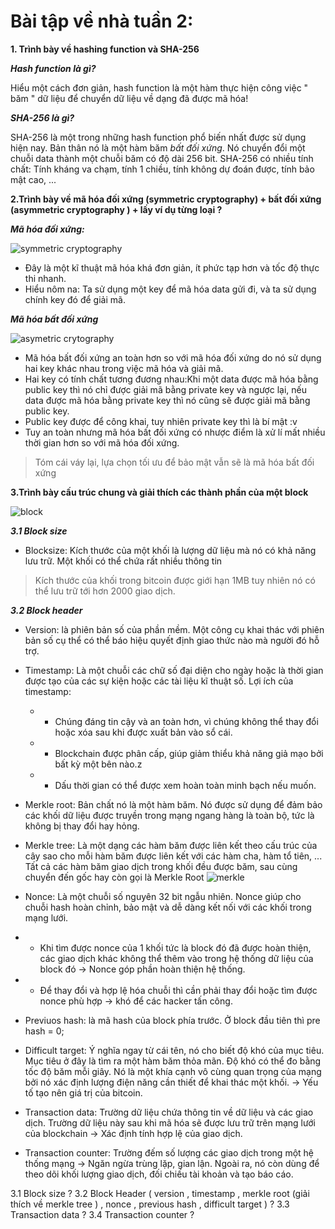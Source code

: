 # Bài tập về nhà tuần 2:

**1. Trình bày về hashing function và SHA-256**

***Hash function là gì?***
 
 Hiểu một cách đơn giản, hash function là một hàm thực hiện công việc " băm " dữ liệu để chuyển dữ liệu về dạng đã được mã hóa!

 ***SHA-256 là gì?***

 SHA-256 là một trong những hash function phổ biến nhất được sử dụng hiện nay. Bản thân nó là một hàm băm *bất đối xứng*. Nó chuyển đổi một chuỗi data thành một chuỗi băm có độ dài 256 bit. SHA-256 có nhiều tính chất: Tính kháng va chạm, tính 1 chiều, tính không dự đoán được, tính bảo mật cao, ...

 **2.Trình bày về mã hóa đối xứng (symmetric cryptography) + bất
đối xứng (asymmetric cryptography ) + lấy ví dụ từng loại ?**

***Mã hóa đối xứng:***

![symmetric cryptography](https://th.bing.com/th/id/R.8101c029a9135f183068162034e3a1d6?rik=63S6KBusTI0hPg&pid=ImgRaw&r=0)

- Đây là một kĩ thuật mã hóa khá đơn giản, ít phức tạp hơn và tốc độ thực thi nhanh.
- Hiểu nôm na: Ta sử dụng một key để mã hóa data gửi đi, và ta sử dụng chính key đó để giải mã.

***Mã hóa bất đối xứng***

![asymetric crytography](https://th.bing.com/th/id/R.7e84ee563c493c60282585f3ecf23197?rik=jb4Xm8CFE0VNBw&pid=ImgRaw&r=0)

- Mã hóa bất đối xứng an toàn hơn so với mã hóa đối xứng do nó sử dụng hai key khác nhau trong việc mã hóa và giải mã.
- Hai key có tính chất tương đương nhau:Khi một data được mã hóa bằng public key thì nó chỉ được giải mã bằng private key và ngược lại, nếu data được mã hóa bằng private key thì nó cũng sẽ được giải mã bằng public key.
- Public key được để công khai, tuy nhiên private key thì là bí mật :v
- Tuy an toàn nhưng mã hóa bất đối xứng có nhược điểm là xử lí mất nhiều thời gian hơn so với mã hóa đối xứng.

>Tóm cái váy lại, lựa chọn tối ưu để bảo mật vẫn sẽ là mã hóa bất đối xứng

**3.Trình bày cấu trúc chung và giải thích các thành phần của một block**

![block](https://th.bing.com/th/id/R.7f787432b545e624c470b7087d59a60c?rik=IlCPy1DRx5BZkw&pid=ImgRaw&r=0)

***3.1 Block size***

- Blocksize: Kích thước của một khối là lượng dữ liệu mà nó có khả năng lưu trữ. Một khối có thể chứa rất nhiều thông tin
>Kích thước của khối trong bitcoin được giới hạn 1MB tuy nhiên nó có thể lưu trữ tới hơn 2000 giao dịch.

***3.2 Block header***

* Version: là phiên bản số của phần mềm. Một công cụ khai thác với phiên bản số cụ thể có thể báo hiệu quyết định giao thức nào mà người đó hỗ trợ.

* Timestamp: Là một chuỗi các chữ số đại diện cho ngày hoặc là thời gian được tạo của các sự kiện hoặc các tài liệu kĩ thuật số. Lợi ích của timestamp: 
  * * Chúng đáng tin cậy và an toàn hơn, vì chúng không thể thay đổi hoặc xóa sau khi được xuất bản vào sổ cái.
  * * Blockchain được phân cấp, giúp giảm thiểu khả năng giả mạo bởi bất kỳ một bên nào.z
  * * Dấu thời gian có thể được xem hoàn toàn minh bạch nếu muốn.

* Merkle root: Bản chất nó là một hàm băm. Nó được sử dụng để đảm bảo các khối dữ liệu được truyền trong mạng ngang hàng là toàn bộ, tức là không bị thay đổi hay hỏng. 
* Merkle tree: Là một dạng các hàm băm được liên kết theo cấu trúc của cây sao cho mỗi hàm băm được liên kết với các hàm cha, hàm tổ tiên, ... Tất cả các hàm băm giao dịch trong khối đều được băm, sau cùng chuyển đến gốc hay còn gọi là Merkle Root
![merkle](https://3.bp.blogspot.com/-DZnmbCxwHSc/VuBk48kRGYI/AAAAAAAAAaY/VDlJs0BcOJQ/s1600/MerkleTree.jpg)

* Nonce: Là một chuỗi số nguyên 32 bit ngẫu nhiên. Nonce giúp cho chuỗi hash hoàn chỉnh, bảo mật và dễ dàng kết nối với các khối trong mạng lưới. 
* * Khi tìm được nonce của 1 khối tức là block đó đã được hoàn thiện, các giao dịch khác không thể thêm vào trong hệ thống dữ liệu của block đó -> Nonce góp phần hoàn thiện hệ thống.
* * Để thay đổi và hợp lệ hóa chuỗi thì cần phải thay đổi hoặc tìm được nonce phù hợp -> khó để các hacker tấn công.
* Previuos hash: là mã hash của block phía trước. Ở block đầu tiên thì pre hash = 0;
* Difficult target: Ý nghĩa ngay từ cái tên, nó cho biết độ khó của mục tiêu. Mục tiêu ở đây là tìm ra một hàm băm thỏa mãn. Độ khó có thể đo bằng tốc độ băm mỗi giây. Nó là một khía cạnh vô cùng quan trọng của mạng bởi nó xác định lượng điện năng cần thiết để khai thác một khối. -> Yếu tố tạo nên giá trị của bitcoin.
* Transaction data: Trường dữ liệu chứa thông tin về dữ liệu và các giao dịch. Trường dữ liệu này sau khi mã hóa sẽ được lưu trữ trên mạng lưới của blockchain -> Xác định tính hợp lệ của giao dịch.
* Transaction counter: Trường đếm số lượng các giao dịch trong một hệ thống mạng -> Ngăn ngừa trùng lặp, gian lận. Ngoài ra, nó còn dùng để theo dõi khối lượng giao dịch, đối chiếu tài khoản và tạo báo cáo.



















3.1 Block size ?
3.2 Block Header ( version , timestamp , merkle root (giải thích
về merkle tree ) , nonce , previous hash , difficult target ) ?
3.3 Transaction data ?
3.4 Transaction counter ?



